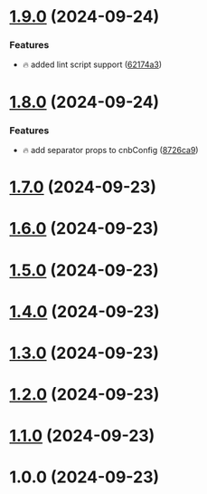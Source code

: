 # [1.9.0](https://github.com/amir-ben-shimol/cnb/compare/v1.8.0...v1.9.0) (2024-09-24)


### Features

* 🔥 added lint script support ([62174a3](https://github.com/amir-ben-shimol/cnb/commit/62174a32524bb96367a950109f165d6ff1f9ef78))

# [1.8.0](https://github.com/amir-ben-shimol/cnb/compare/v1.7.0...v1.8.0) (2024-09-24)


### Features

*  🔥 add separator props to cnbConfig ([8726ca9](https://github.com/amir-ben-shimol/cnb/commit/8726ca99ae0f0cfd80e863b7775952788f2fa010))

# [1.7.0](https://github.com/amir-ben-shimol/cnb/compare/v1.6.0...v1.7.0) (2024-09-23)

# [1.6.0](https://github.com/amir-ben-shimol/cnb/compare/v1.5.0...v1.6.0) (2024-09-23)

# [1.5.0](https://github.com/amir-ben-shimol/cnb/compare/v1.4.0...v1.5.0) (2024-09-23)

# [1.4.0](https://github.com/amir-ben-shimol/cnb/compare/v1.3.0...v1.4.0) (2024-09-23)

# [1.3.0](https://github.com/amir-ben-shimol/cnb/compare/v1.2.0...v1.3.0) (2024-09-23)

# [1.2.0](https://github.com/amir-ben-shimol/cnb/compare/v1.1.0...v1.2.0) (2024-09-23)

# [1.1.0](https://github.com/amir-ben-shimol/cnb/compare/v1.0.0...v1.1.0) (2024-09-23)

# 1.0.0 (2024-09-23)
